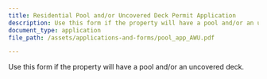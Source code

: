 ```yaml
---
title: Residential Pool and/or Uncovered Deck Permit Application
description: Use this form if the property will have a pool and/or an uncovered deck.
document_type: application
file_path: /assets/applications-and-forms/pool_app_AWU.pdf

---
```

 Use this form if the property will have a pool and/or an uncovered deck.

